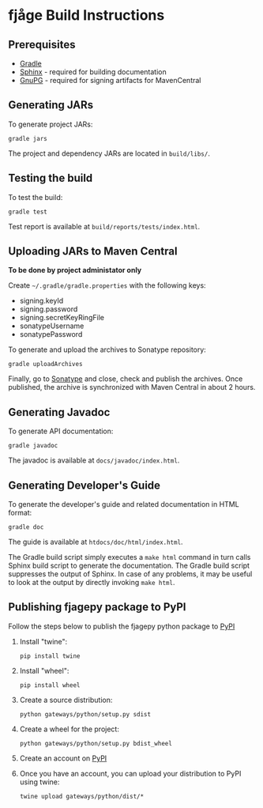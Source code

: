 fjåge Build Instructions
========================

Prerequisites
-------------

* [Gradle](http://www.gradle.org/)
* [Sphinx](http://sphinx-doc.org/) - required for building documentation
* [GnuPG](http://www.gnupg.org/) - required for signing artifacts for MavenCentral

Generating JARs
---------------

To generate project JARs:

    gradle jars

The project and dependency JARs are located in `build/libs/`.

Testing the build
-----------------

To test the build:

    gradle test

Test report is available at `build/reports/tests/index.html`.

Uploading JARs to Maven Central
-------------------------------
**To be done by project administator only**

Create `~/.gradle/gradle.properties` with the following keys:

  * signing.keyId
  * signing.password
  * signing.secretKeyRingFile
  * sonatypeUsername
  * sonatypePassword

To generate and upload the archives to Sonatype repository:

    gradle uploadArchives

Finally, go to [Sonatype](http://oss.sonatype.org/) and close, check and publish the archives.  Once published, the archive is synchronized with Maven Central in about 2 hours.

Generating Javadoc
------------------

To generate API documentation:

    gradle javadoc

The javadoc is available at `docs/javadoc/index.html`.

Generating Developer's Guide
----------------------------

To generate the developer's guide and related documentation in HTML format:

    gradle doc

The guide is available at `htdocs/doc/html/index.html`.

The Gradle build script simply executes a `make html` command in turn calls Sphinx build script to generate the documentation. The Gradle build script suppresses the output of Sphinx. In case of any problems, it may be useful to look at the output by directly invoking `make html`.

Publishing fjagepy package to PyPI
----------------------------------

Follow the steps below to publish the fjagepy python package to [PyPI](https://pypi.python.org/pypi)

1. Install "twine":

    `pip install twine`

2. Install "wheel":

    `pip install wheel`

3. Create a source distribution:

    `python gateways/python/setup.py sdist`

4. Create a wheel for the project:

    `python gateways/python/setup.py bdist_wheel`

5. Create an account on [PyPI](https://pypi.python.org/pypi)

6. Once you have an account, you can upload your distribution to PyPI using twine:

    `twine upload gateways/python/dist/*`
